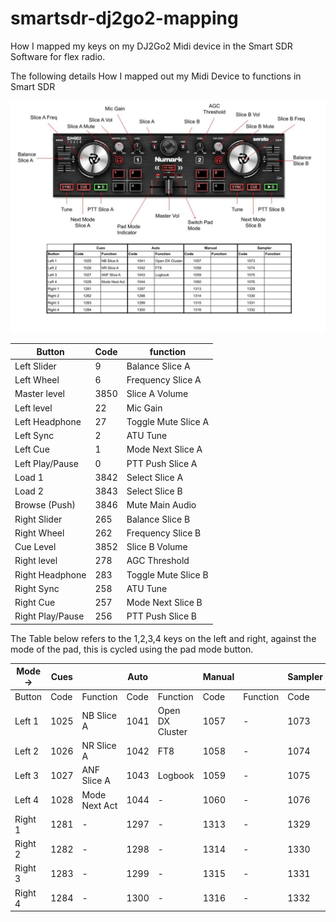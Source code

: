 # smartsdr-dj2go2-mapping
How I mapped my keys on my DJ2Go2 Midi device in the Smart SDR Software for flex radio. 

The following details How I mapped out my Midi Device to functions in Smart SDR

![alt text](https://github.com/daniel-tickell/smartsdr-dj2go2-mapping/blob/main/DJ2GO2%20Flex%20layout.jpg?raw=true)

|Button |	Code |	function |
| ------------- |------------- | ------------- |
|Left Slider	  |9|	 Balance Slice A|
|Left Wheel	    |6|	Frequency Slice A|
|Master level	  |3850|	Slice A Volume|
|Left level	    |22|	Mic Gain|
|Left Headphone	|27|	Toggle Mute Slice A|
|Left Sync	    |2|	ATU Tune|
|Left Cue	      |1|	Mode Next Slice A|
|Left Play/Pause|0|	PTT Push Slice A|
|Load 1	        |3842|	Select Slice A
|Load 2	        |3843|	Select Slice B
|Browse (Push)	|3846|	Mute Main Audio
|Right Slider	  |265|	Balance Slice B |
|Right Wheel	  |262|	Frequency Slice B |
|Cue Level	    |3852|	Slice B Volume|
|Right level	  |278|	AGC Threshold|
|Right Headphone|283|	Toggle Mute Slice B|
|Right Sync	    |258|	ATU Tune|
|Right Cue	    |257|	Mode Next Slice B|
|Right Play/Pause|256|	PTT Push Slice B|

The Table below refers to the 1,2,3,4 keys on the left and right, against the mode of the pad, this is cycled using the pad mode button. 

|Mode ->		|Cues	|			  |	Auto	|				 |Manual	|			|Sampler|			|
| ----- |------ | ----------- |------   | -----------    |------    | --------- |------ | --------- |
|Button	|Code	|Function	  |	Code	|Function		 |  Code	|Function	|Code	|Function	|
|Left 1	|1025	|NB Slice A   |	1041	|Open DX Cluster |	1057	|-			|1073	|-			|
|Left 2	|1026	|NR Slice A	  |	1042	|FT8			 |	1058	|-			|1074	|-			|
|Left 3	|1027	|ANF Slice A  |	1043	|Logbook		 |	1059	|-			|1075	|-			|
|Left 4	|1028	|Mode Next Act|	1044	| -				 |	1060	|-			|1076	|-			|
|Right 1|1281	| - 		  | 1297	| -				 |	1313	|-			|1329	|-			|
|Right 2|1282	| - 		  |	1298	| - 			 |	1314	|-			|1330	|-			|
|Right 3|1283	| - 		  |	1299	| - 			 |	1315	|-			|1331	|-			|
|Right 4|1284	| - 	      |	1300	| - 			 |	1316	|-			|1332	|-			|
